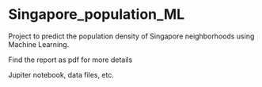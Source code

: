 # Singapore_population_ML
Project to predict the population density of Singapore neighborhoods using Machine Learning.

Find the report as pdf for more details

Jupiter notebook, data files, etc.
